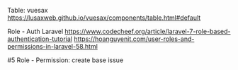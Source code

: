 Table: vuesax
https://lusaxweb.github.io/vuesax/components/table.html#default

Role - Auth Laravel
https://www.codecheef.org/article/laravel-7-role-based-authentication-tutorial
https://hoanguyenit.com/user-roles-and-permissions-in-laravel-58.html

#5 Role - Permission: create base issue
